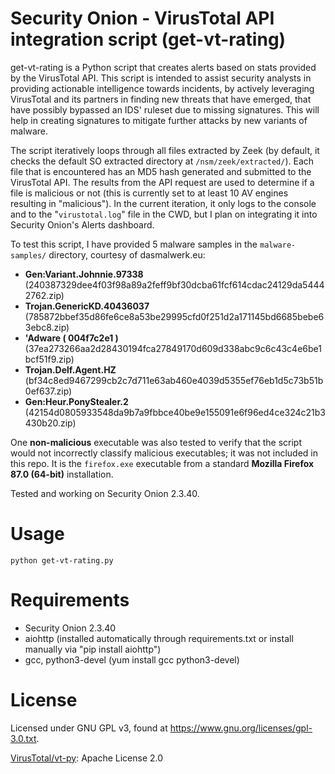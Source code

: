 # Security Onion - VirusTotal API integration script (get-vt-rating)

get-vt-rating is a Python script that creates alerts based on stats provided by the VirusTotal API. This script is intended to assist security analysts in providing actionable intelligence towards incidents, by actively leveraging VirusTotal and its partners in finding new threats that have emerged, that have possibly bypassed an IDS' ruleset due to missing signatures. This will help in creating signatures to mitigate further attacks by new variants of malware.

The script iteratively loops through all files extracted by Zeek (by default, it checks the default SO extracted directory at `/nsm/zeek/extracted/`). Each file that is encountered has an MD5 hash generated and submitted to the VirusTotal API. The results from the API request are used to determine if a file is malicious or not (this is currently set to at least 10 AV engines resulting in "malicious"). In the current iteration, it only logs to the console and to the "`virustotal.log`" file in the CWD, but I plan on integrating it into Security Onion's Alerts dashboard.

To test this script, I have provided 5 malware samples in the `malware-samples/` directory, courtesy of dasmalwerk.eu:
- **Gen:Variant.Johnnie.97338** (240387329dee4f03f98a89a2feff9bf30dcba61fcf614cdac24129da54442762.zip)
- **Trojan.GenericKD.40436037** (785872bbef35d86fe6ce8a53be29995cfd0f251d2a171145bd6685bebe63ebc8.zip)
- **'Adware ( 004f7c2e1 )** (37ea273266aa2d28430194fca27849170d609d338abc9c6c43c4e6be1bcf51f9.zip)
- **Trojan.Delf.Agent.HZ** (bf34c8ed9467299cb2c7d711e63ab460e4039d5355ef76eb1d5c73b51b0ef637.zip)
- **Gen:Heur.PonyStealer.2** (42154d0805933548da9b7a9fbbce40be9e155091e6f96ed4ce324c21b3430b20.zip)

One **non-malicious** executable was also tested to verify that the script would not incorrectly classify malicious executables; it was not included in this repo. It is the `firefox.exe` executable from a standard **Mozilla Firefox 87.0 (64-bit)** installation.

Tested and working on Security Onion 2.3.40. 

# Usage
`python get-vt-rating.py`

# Requirements
- Security Onion 2.3.40
- aiohttp (installed automatically through requirements.txt or install manually via "pip install aiohttp")
- gcc, python3-devel (yum install gcc python3-devel)

# License
Licensed under GNU GPL v3, found at https://www.gnu.org/licenses/gpl-3.0.txt.

[VirusTotal/vt-py](https://github.com/VirusTotal/vt-py/blob/master/LICENSE): Apache License 2.0
